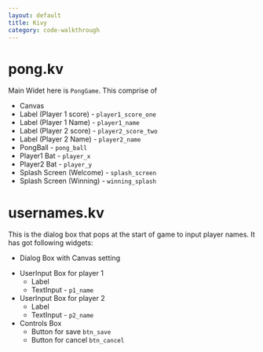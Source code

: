 ```yaml
---
layout: default
title: Kivy
category: code-walkthrough
---
```


# pong.kv

Main Widet here is ```PongGame```. This comprise of 

* Canvas 
* Label (Player 1 score) - ```player1_score_one```
* Label (Player 1 Name) - ```player1_name```
* Label (Player 2 score) - ```player2_score_two```
* Label (Player 2 Name) - ```player2_name```
* PongBall -  ```pong_ball```
* Player1 Bat - ```player_x```
* Player2 Bat - ```player_y```
* Splash Screen (Welcome) - ```splash_screen```
* Splash Screen (Winning) - ```winning_splash```

# usernames.kv

This is the dialog box that pops at the start of game to input player names. It has got 
following widgets:

* Dialog Box with Canvas setting
 + UserInput Box for player 1
   - Label
   - TextInput - ```p1_name``` 
 + UserInput Box for player 2
   - Label
   - TextInput - ```p2_name``` 
 + Controls Box
   - Button for save ```btn_save```
   - Button for cancel ```btn_cancel```